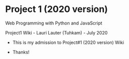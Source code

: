 # Project 1 (2020 version)

Web Programming with Python and JavaScript

Project1 Wiki - Lauri Lauter (Tuhkam) - July 2020

- This is my admission to Project#1 (2020 version) Wiki

- Thanks!